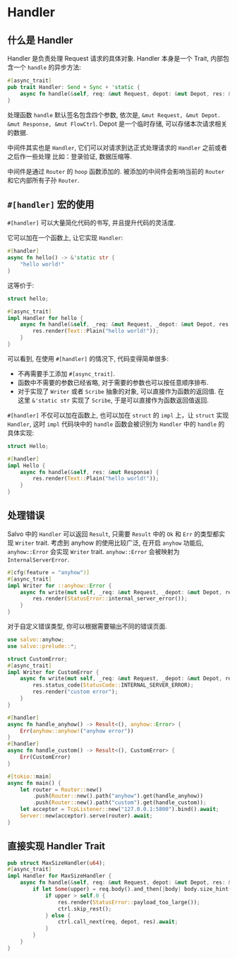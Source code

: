 # Handler

## 什么是 Handler

Handler 是负责处理 Request 请求的具体对象.  Handler 本身是一个 Trait, 内部包含一个 ```handle``` 的异步方法:

```rust
#[async_trait]
pub trait Handler: Send + Sync + 'static {
    async fn handle(&self, req: &mut Request, depot: &mut Depot, res: &mut Response);
}
```

处理函数 `handle` 默认签名包含四个参数, 依次是, `&mut Request, &mut Depot. &mut Response, &mut FlowCtrl`. Depot 是一个临时存储, 可以存储本次请求相关的数据. 

中间件其实也是 `Handler`, 它们可以对请求到达正式处理请求的 `Handler` 之前或者之后作一些处理 比如：登录验证, 数据压缩等.

中间件是通过 `Router` 的 `hoop` 函数添加的. 被添加的中间件会影响当前的 `Router` 和它内部所有子孙 `Router`.


## `#[handler]` 宏的使用

`#[handler]` 可以大量简化代码的书写, 并且提升代码的灵活度. 

它可以加在一个函数上, 让它实现 `Handler`:

```rust
#[handler]
async fn hello() -> &'static str {
    "hello world!"
}
```

这等价于:

```rust
struct hello;

#[async_trait]
impl Handler for hello {
    async fn handle(&self, _req: &mut Request, _depot: &mut Depot, res: &mut Response, _ctrl: &mut FlowCtrl) {
        res.render(Text::Plain("hello world!"));
    }
}
```

可以看到, 在使用 `#[handler]` 的情况下, 代码变得简单很多:
- 不再需要手工添加 `#[async_trait]`.
- 函数中不需要的参数已经省略, 对于需要的参数也可以按任意顺序排布.
- 对于实现了 `Writer` 或者 `Scribe` 抽象的对象, 可以直接作为函数的返回值. 在这里 `&'static str` 实现了 `Scribe`, 于是可以直接作为函数返回值返回.

`#[handler]` 不仅可以加在函数上, 也可以加在 `struct` 的 `impl` 上，让 `struct` 实现 `Handler`, 这时 `impl` 代码块中的 `handle` 函数会被识别为 `Handler` 中的 `handle` 的具体实现:

```rust
struct Hello;

#[handler]
impl Hello {
    async fn handle(&self, res: &mut Response) {
        res.render(Text::Plain("hello world!"));
    }
}
```

## 处理错误

Salvo 中的 `Handler` 可以返回 `Result`, 只需要 `Result` 中的 `Ok` 和 `Err` 的类型都实现 `Writer` trait.
考虑到 anyhow 的使用比较广泛, 在开启 `anyhow` 功能后, `anyhow::Error` 会实现 `Writer` trait. `anyhow::Error` 会被映射为 `InternalServerError`. 

```rust
#[cfg(feature = "anyhow")]
#[async_trait]
impl Writer for ::anyhow::Error {
    async fn write(mut self, _req: &mut Request, _depot: &mut Depot, res: &mut Response) {
        res.render(StatusError::internal_server_error());
    }
}
```

对于自定义错误类型, 你可以根据需要输出不同的错误页面.

```rust
use salvo::anyhow;
use salvo::prelude::*;

struct CustomError;
#[async_trait]
impl Writer for CustomError {
    async fn write(mut self, _req: &mut Request, _depot: &mut Depot, res: &mut Response) {
        res.status_code(StatusCode::INTERNAL_SERVER_ERROR);
        res.render("custom error");
    }
}

#[handler]
async fn handle_anyhow() -> Result<(), anyhow::Error> {
    Err(anyhow::anyhow!("anyhow error"))
}
#[handler]
async fn handle_custom() -> Result<(), CustomError> {
    Err(CustomError)
}

#[tokio::main]
async fn main() {
    let router = Router::new()
        .push(Router::new().path("anyhow").get(handle_anyhow))
        .push(Router::new().path("custom").get(handle_custom));
    let acceptor = TcpListener::new("127.0.0.1:5800").bind().await;
    Server::new(acceptor).serve(router).await;
}
```

## 直接实现 Handler Trait

```rust
pub struct MaxSizeHandler(u64);
#[async_trait]
impl Handler for MaxSizeHandler {
    async fn handle(&self, req: &mut Request, depot: &mut Depot, res: &mut Response, ctrl: &mut FlowCtrl) {
        if let Some(upper) = req.body().and_then(|body| body.size_hint().upper()) {
            if upper > self.0 {
                res.render(StatusError::payload_too_large());
                ctrl.skip_rest();
            } else {
                ctrl.call_next(req, depot, res).await;
            }
        }
    }
}
```
